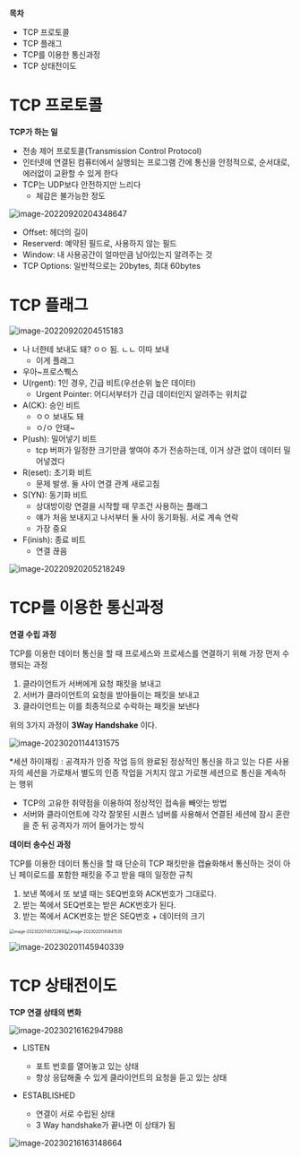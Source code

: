**목차**

- TCP 프로토콜
- TCP 플래그
- TCP를 이용한 통신과정
- TCP 상태전이도



# TCP 프로토콜

**TCP가 하는 일**

- 전송 제어 프로토콜(Transmission Control Protocol)
- 인터넷에 연결된 컴퓨터에서 실행되는 프로그램 간에 통신을 안정적으로, 순서대로, 에러없이 교환할 수 있게 한다
- TCP는 UDP보다 안전하지만 느리다
  - 체감은 불가능한 정도



![image-20220920204348647](assets/image-20220920204348647.png)

- Offset: 헤더의 길이
- Reserverd: 예약된 필드로, 사용하지 않는 필드
- Window: 내 사용공간이 얼마만큼 남아있는지 알려주는 것
- TCP Options: 일반적으로는 20bytes, 최대 60bytes



# TCP 플래그

![image-20220920204515183](assets/image-20220920204515183.png)

- 나 너한테 보내도 돼? ㅇㅇ 됨. ㄴㄴ 이따 보내
  - 이게 플래그
- 우아~프로스쀅스
- U(rgent): 1인 경우, 긴급 비트(우선순위 높은 데이터)
  - Urgent Pointer: 어디서부터가 긴급 데이터인지 알려주는 위치값
- A(CK): 승인 비트 
  - ㅇㅇ 보내도 돼
  - ㅇ/ㅇ 안돼~
- P(ush): 밀어넣기 비트
  - tcp 버퍼가 일정한 크기만큼 쌓여야 추가 전송하는데, 이거 상관 없이 데이터 밀어넣겠다
- R(eset): 초기화 비트
  - 문제 발생. 둘 사이 연결 관계 새로고침
- S(YN): 동기화 비트
  - 상대방이랑 연결을 시작할 때 무조건 사용하는 플래그
  - 얘가 처음 보내지고 나서부터 둘 사이 동기화됨. 서로 계속 연락
  - 가장 중요
- F(inish): 종료 비트
  - 연결 끊음

![image-20220920205218249](assets/image-20220920205218249.png)



# TCP를 이용한 통신과정

**연결 수립 과정**

TCP를 이용한 데이터 통신을 할 때 프로세스와 프로세스를 연결하기 위해 가장 먼저 수행되는 과정

1. 클라이언트가 서버에게 요청 패킷을 보내고
2. 서버가 클라이언트의 요청을 받아들이는 패킷을 보내고
3. 클라이언트는 이를 최종적으로 수락하는 패킷을 보낸다

위의 3가지 과정이 **3Way Handshake** 이다.

![image-20230201144131575](assets/image-20230201144131575.png)

*세션 하이재킹 : 공격자가 인증 작업 등의 완료된 정상적인 통신을 하고 있는 다른 사용자의 세션을 가로채서 별도의 인증 작업을 거치지 않고 가로챈 세션으로 통신을 계속하는 행위

-  TCP의 고유한 취약점을 이용하여 정상적인 접속을 빼앗는 방법
- 서버와 클라이언트에 각각 잘못된 시퀀스 넘버를 사용해서 연결된 세션에 잠시 혼란을 준 뒤 공격자가 끼어 들어가는 방식



**데이터 송수신 과정**

TCP를 이용한 데이터 통신을 할 때 단순히 TCP 패킷만을 캡슐화해서 통신하는 것이 아닌 페이로드를 포함한 패킷을 주고 받을 때의 일정한 규칙

1. 보낸 쪽에서 또 보낼 때는 SEQ번호와 ACK번호가 그대로다.
2. 받는 쪽에서 SEQ번호는 받은 ACK번호가 된다.
3. 받는 쪽에서 ACK번호는 받은 SEQ번호 + 데이터의 크기

<img src="assets/image-20230201145722693.png" alt="image-20230201145722693" style="zoom:50%;" /><img src="assets/image-20230201145841535.png" alt="image-20230201145841535" style="zoom:50%;" />

![image-20230201145940339](assets/image-20230201145940339.png)



# TCP 상태전이도

**TCP 연결 상태의 변화**

![image-20230216162947988](assets/image-20230216162947988.png)

- LISTEN 
  - 포트 번호를 열어놓고 있는 상태
  - 항상 응답해줄 수 있게 클라이언트의 요청을 듣고 있는 상태

- ESTABLISHED 
  - 연결이 서로 수립된 상태
  - 3 Way handshake가 끝나면 이 상태가 됨

![image-20230216163148664](assets/image-20230216163148664.png)